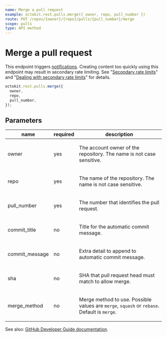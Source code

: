 ```yaml
---
name: Merge a pull request
example: octokit.rest.pulls.merge({ owner, repo, pull_number })
route: PUT /repos/{owner}/{repo}/pulls/{pull_number}/merge
scope: pulls
type: API method
---
```


# Merge a pull request

This endpoint triggers [notifications](https://docs.github.com/github/managing-subscriptions-and-notifications-on-github/about-notifications). Creating content too quickly using this endpoint may result in secondary rate limiting. See "[Secondary rate limits](https://docs.github.com/rest/overview/resources-in-the-rest-api#secondary-rate-limits)" and "[Dealing with secondary rate limits](https://docs.github.com/rest/guides/best-practices-for-integrators#dealing-with-secondary-rate-limits)" for details.

```js
octokit.rest.pulls.merge({
  owner,
  repo,
  pull_number,
});
```

## Parameters

<table>
  <thead>
    <tr>
      <th>name</th>
      <th>required</th>
      <th>description</th>
    </tr>
  </thead>
  <tbody>
    <tr><td>owner</td><td>yes</td><td>

The account owner of the repository. The name is not case sensitive.

</td></tr>
<tr><td>repo</td><td>yes</td><td>

The name of the repository. The name is not case sensitive.

</td></tr>
<tr><td>pull_number</td><td>yes</td><td>

The number that identifies the pull request.

</td></tr>
<tr><td>commit_title</td><td>no</td><td>

Title for the automatic commit message.

</td></tr>
<tr><td>commit_message</td><td>no</td><td>

Extra detail to append to automatic commit message.

</td></tr>
<tr><td>sha</td><td>no</td><td>

SHA that pull request head must match to allow merge.

</td></tr>
<tr><td>merge_method</td><td>no</td><td>

Merge method to use. Possible values are `merge`, `squash` or `rebase`. Default is `merge`.

</td></tr>
  </tbody>
</table>

See also: [GitHub Developer Guide documentation](https://docs.github.com/rest/reference/pulls#merge-a-pull-request).
